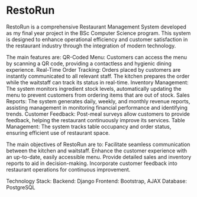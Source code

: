 # RestoRun
RestoRun is a comprehensive Restaurant Management System developed as my final year project in the BSc Computer Science program. This system is designed to enhance operational efficiency and customer satisfaction in the restaurant industry through the integration of modern technology.

The main features are:
QR-Coded Menu: Customers can access the menu by scanning a QR code, providing a contactless and hygienic dining experience.
Real-Time Order Tracking: Orders placed by customers are instantly communicated to all relevant staff. The kitchen prepares the order while the waitstaff can track its status in real-time.
Inventory Management: The system monitors ingredient stock levels, automatically updating the menu to prevent customers from ordering items that are out of stock.
Sales Reports: The system generates daily, weekly, and monthly revenue reports, assisting management in monitoring financial performance and identifying trends.
Customer Feedback: Post-meal surveys allow customers to provide feedback, helping the restaurant continuously improve its services.
Table Management: The system tracks table occupancy and order status, ensuring efficient use of restaurant space.

The main objectives of RestoRun are to:
Facilitate seamless communication between the kitchen and waitstaff.
Enhance the customer experience with an up-to-date, easily accessible menu.
Provide detailed sales and inventory reports to aid in decision-making.
Incorporate customer feedback into restaurant operations for continuous improvement.

Technology Stack:
Backend: Django
Frontend: Bootstrap, AJAX
Database: PostgreSQL
